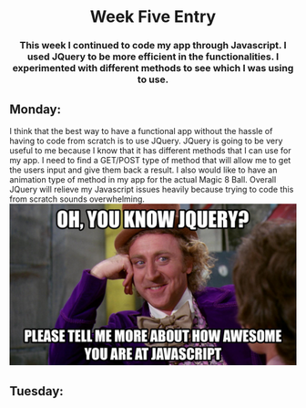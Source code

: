 # <center>Week Five Entry</center>
### <center>This week I continued to code my app through Javascript. I used JQuery to be more efficient in the functionalities. I experimented with different methods to see which I was using to use.</center>
## Monday:
I think that the best way to have a functional app without the hassle of having to code from scratch is to use JQuery. JQuery is going to be very useful to me because I know that it has different methods that I can use for my app. I need to find a GET/POST type of method that will allow me to get the users input and give them back a result. I also would like to have an animation type of method in my app for the actual Magic 8 Ball. Overall JQuery will relieve my Javascript issues heavily because trying to code this from scratch sounds overwhelming.
![](/images/JQueryMeme.jpg)
## Tuesday:
